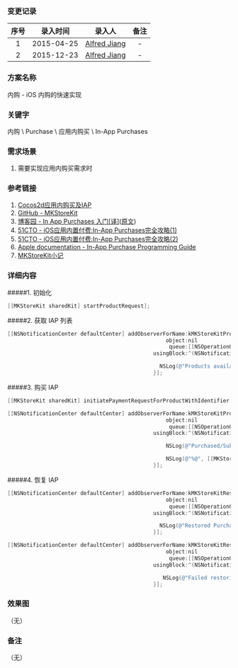 ### 变更记录

| 序号 | 录入时间 | 录入人 | 备注 |
|:--------:|:--------:|:--------:|:--------:|
| 1 | 2015-04-25 | [Alfred Jiang](https://github.com/viktyz) | - |
| 2 | 2015-12-23 | [Alfred Jiang](https://github.com/viktyz) | - |

### 方案名称

内购 - iOS 内购的快速实现

### 关键字

内购 \ Purchase \ 应用内购买 \ In-App Purchases

### 需求场景

1. 需要实现应用内购买需求时

### 参考链接

1. [Cocos2d应用内购买及IAP](http://www.maiziedu.com/lesson/2202/)
2. [GitHub - MKStoreKit](https://github.com/MugunthKumar/MKStoreKit)
3. [博客园 - In App Purchases 入门[译]](http://www.cnblogs.com/zilongshanren/archive/2012/01/15/2190193.html)([原文](http://www.raywenderlich.com/21081/introduction-to-in-app-purchases-in-ios-6-tutorial))
4. [51CTO - iOS应用内置付费:In-App Purchases完全攻略(1)](http://mobile.51cto.com/hot-410061.htm)
5. [51CTO - iOS应用内置付费:In-App Purchases完全攻略(2)](http://mobile.51cto.com/hot-410061_1.htm)
6. [Apple documentation - In-App Purchase Programming Guide](https://developer.apple.com/library/ios/documentation/NetworkingInternet/Conceptual/StoreKitGuide/Introduction.html)
7. [MKStoreKit小记](http://www.99css.com/1296/)

### 详细内容

#####1. 初始化
```objective-c
[[MKStoreKit sharedKit] startProductRequest];
```

#####2. 获取 IAP 列表

```objective-c
[[NSNotificationCenter defaultCenter] addObserverForName:kMKStoreKitProductsAvailableNotification
                                                  object:nil
                                                   queue:[[NSOperationQueue alloc] init]
                                              usingBlock:^(NSNotification *note) {

                                                NSLog(@"Products available: %@", [[MKStoreKit sharedKit] availableProducts]);
                                              }];
```

#####3. 购买 IAP

```objective-c
[[MKStoreKit sharedKit] initiatePaymentRequestForProductWithIdentifier:productIdentifier];

[[NSNotificationCenter defaultCenter] addObserverForName:kMKStoreKitProductPurchasedNotification
                                                  object:nil
                                                   queue:[[NSOperationQueue alloc] init]
                                              usingBlock:^(NSNotification *note) {

                                                  NSLog(@"Purchased/Subscribed to product with id: %@", [note object]);

                                                  NSLog(@"%@", [[MKStoreKit sharedKit] valueForKey:@"purchaseRecord"]);
                                              }];
```

#####4. 恢复 IAP
```objective-c
[[NSNotificationCenter defaultCenter] addObserverForName:kMKStoreKitRestoredPurchasesNotification
                                                  object:nil
                                                   queue:[[NSOperationQueue alloc] init]
                                              usingBlock:^(NSNotification *note) {

                                                NSLog(@"Restored Purchases");
                                              }];

[[NSNotificationCenter defaultCenter] addObserverForName:kMKStoreKitRestoringPurchasesFailedNotification
                                                  object:nil
                                                   queue:[[NSOperationQueue alloc] init]
                                              usingBlock:^(NSNotification *note) {

                                                 NSLog(@"Failed restoring purchases with error: %@", [note object]);
                                              }];
```

### 效果图
（无）

### 备注
（无）